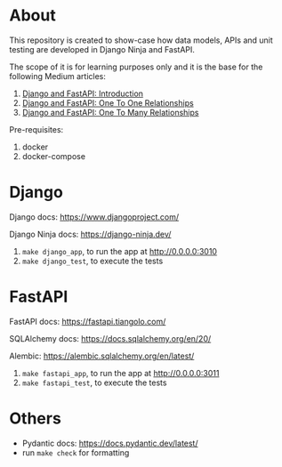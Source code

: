 # About

This repository is created to show-case how data models, APIs and unit testing are developed in Django Ninja and FastAPI.

The scope of it is for learning purposes only and it is the base for the following Medium articles:

1. [Django and FastAPI: Introduction](https://medium.com/@petrica.leuca/7a2b55c7da27?sk=6db4c4e36c5adce6e052f6cee1844d5d)
2. [Django and FastAPI: One To One Relationships](https://medium.com/@petrica.leuca/4ea1f11b8986?source=friends_link&sk=1287df230b6ed4f9d759ed60e97208ab)
3. [Django and FastAPI: One To Many Relationships](https://medium.com/@petrica.leuca/320602329fd2?source=friends_link&sk=1b34bd36b546ee5f32c82e3d43609517)


Pre-requisites:
1. docker
2. docker-compose


# Django

Django docs: https://www.djangoproject.com/

Django Ninja docs: https://django-ninja.dev/

1. `make django_app`, to run the app at http://0.0.0.0:3010
2. `make django_test`, to execute the tests


# FastAPI

FastAPI docs: https://fastapi.tiangolo.com/

SQLAlchemy docs: https://docs.sqlalchemy.org/en/20/

Alembic: https://alembic.sqlalchemy.org/en/latest/

1. `make fastapi_app`, to run the app at http://0.0.0.0:3011
2. `make fastapi_test`, to execute the tests

# Others
- Pydantic docs: https://docs.pydantic.dev/latest/
- run `make check` for formatting
